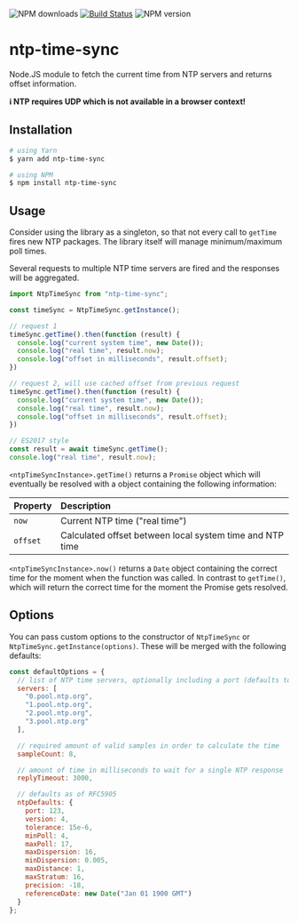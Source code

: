 ![NPM downloads](https://img.shields.io/npm/dt/ntp-time-sync.svg)
[![Build Status](https://github.com/buffcode/ntp-time-sync/actions/workflows/nodejs.yml/badge.svg)](https://github.com/buffcode/ntp-time-sync/actions)
![NPM version](https://img.shields.io/npm/v/ntp-time-sync)

# ntp-time-sync
Node.JS module to fetch the current time from NTP servers and returns offset information.

**:information_source: NTP requires UDP which is not available in a browser context!**

## Installation
```bash
# using Yarn
$ yarn add ntp-time-sync

# using NPM
$ npm install ntp-time-sync
```

## Usage
Consider using the library as a singleton, so that not every call to `getTime` fires new NTP packages.
The library itself will manage minimum/maximum poll times.

Several requests to multiple NTP time servers are fired and the responses will be aggregated.

```js
import NtpTimeSync from "ntp-time-sync";

const timeSync = NtpTimeSync.getInstance();

// request 1
timeSync.getTime().then(function (result) {
  console.log("current system time", new Date());
  console.log("real time", result.now);
  console.log("offset in milliseconds", result.offset);
})

// request 2, will use cached offset from previous request
timeSync.getTime().then(function (result) {
  console.log("current system time", new Date());
  console.log("real time", result.now);
  console.log("offset in milliseconds", result.offset);
})

// ES2017 style
const result = await timeSync.getTime();
console.log("real time", result.now);
```

`<ntpTimeSyncInstance>.getTime()` returns a `Promise` object which will eventually be resolved with a object containing the following information:

| Property | Description |
| :--- | :--- |
| `now` | Current NTP time ("real time") |
| `offset` | Calculated offset between local system time and NTP time |
 
`<ntpTimeSyncInstance>.now()` returns a `Date` object containing the correct time for the moment when the function was called.
In contrast to `getTime()`, which will return the correct time for the moment the Promise gets resolved. 

## Options
You can pass custom options to the constructor of `NtpTimeSync` or `NtpTimeSync.getInstance(options)`.
These will be merged with the following defaults:

```js
const defaultOptions = {
  // list of NTP time servers, optionally including a port (defaults to 123)
  servers: [
    "0.pool.ntp.org",
    "1.pool.ntp.org",
    "2.pool.ntp.org",
    "3.pool.ntp.org"
  ],

  // required amount of valid samples in order to calculate the time
  sampleCount: 8,

  // amount of time in milliseconds to wait for a single NTP response
  replyTimeout: 3000,

  // defaults as of RFC5905
  ntpDefaults: {
    port: 123,
    version: 4,
    tolerance: 15e-6,
    minPoll: 4,
    maxPoll: 17,
    maxDispersion: 16,
    minDispersion: 0.005,
    maxDistance: 1,
    maxStratum: 16,
    precision: -18,
    referenceDate: new Date("Jan 01 1900 GMT")
  }
};
```

